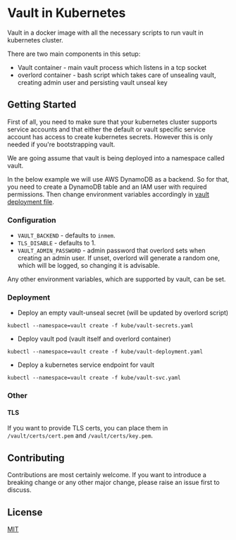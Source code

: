 # Vault in Kubernetes

Vault in a docker image with all the necessary scripts to run vault in
kubernetes cluster.

There are two main components in this setup:
- Vault container - main vault process which listens in a tcp socket
- overlord container - bash script which takes care of unsealing vault,
  creating admin user and persisting vault unseal key


## Getting Started

First of all, you need to make sure that your kubernetes cluster supports
service accounts and that either the default or vault specific service account
has access to create kubernetes secrets. However this is only needed if you're
bootstrapping vault.

We are going assume that vault is being deployed into a namespace called vault.

In the below example we will use AWS DynamoDB as a backend. So for that, you
need to create a DynamoDB table and an IAM user with required permissions. Then
change environment variables accordingly in [vault deployment file](kube/vault-deployment.yaml).


### Configuration

* `VAULT_BACKEND` - defaults to `inmem`.
* `TLS_DISABLE` - defaults to 1.
* `VAULT_ADMIN_PASSWORD` - admin password that overlord sets when creating an
  admin user. If unset, overlord will generate a random one, which will be
  logged, so changing it is advisable.

Any other environment variables, which are supported by vault, can be set.


### Deployment

* Deploy an empty vault-unseal secret (will be updated by overlord script)
```
kubectl --namespace=vault create -f kube/vault-secrets.yaml
```

* Deploy vault pod (vault itself and overlord container)
```
kubectl --namespace=vault create -f kube/vault-deployment.yaml
```

* Deploy a kubernetes service endpoint for vault
```
kubectl --namespace=vault create -f kube/vault-svc.yaml
```


### Other

#### TLS

If you want to provide TLS certs, you can place them in `/vault/certs/cert.pem`
and `/vault/certs/key.pem`.


## Contributing

Contributions are most certainly welcome. If you want to introduce a breaking
change or any other major change, please raise an issue first to discuss.

## License

[MIT](LICENSE)
